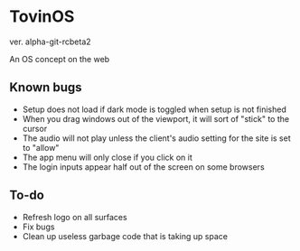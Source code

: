 # TovinOS
ver. alpha-git-rcbeta2

An OS concept on the web

## Known bugs

- Setup does not load if dark mode is toggled when setup is not finished
- When you drag windows out of the viewport, it will sort of "stick" to the cursor
- The audio will not play unless the client's audio setting for the site is set to "allow"
- The app menu will only close if you click on it
- The login inputs appear half out of the screen on some browsers

## To-do

- Refresh logo on all surfaces
- Fix bugs
- Clean up useless garbage code that is taking up space